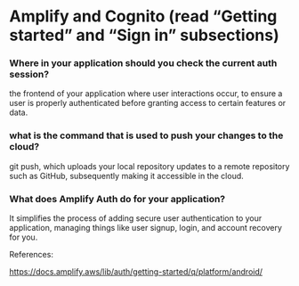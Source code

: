 # Amplify and Cognito (read “Getting started” and “Sign in” subsections)

### Where in your application should you check the current auth session?

 the frontend of your application where user interactions occur, to ensure a user is properly authenticated before granting access to certain features or data.

### what is the command that is used to push your changes to the cloud?

 git push, which uploads your local repository updates to a remote repository such as GitHub, subsequently making it accessible in the cloud.

### What does Amplify Auth do for your application?

It simplifies the process of adding secure user authentication to your application, managing things like user signup, login, and account recovery for you.

References:

https://docs.amplify.aws/lib/auth/getting-started/q/platform/android/




